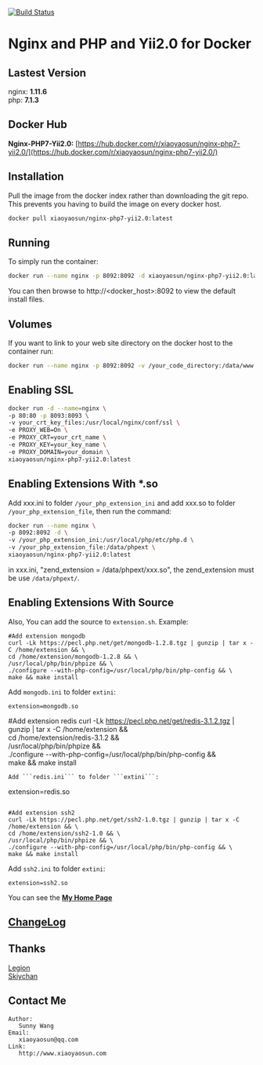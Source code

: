 [![Build Status](https://travis-ci.org/xiaoyaosun/php7-Yii2-nginx-docker.svg?branch=master)](https://travis-ci.org/xiaoyaosun/php7-Yii2-nginx-docker)

# Nginx and PHP and Yii2.0 for Docker

## Lastest Version
nginx: **1.11.6**   
php:   **7.1.3**

## Docker Hub   
**Nginx-PHP7-Yii2.0:** [https://hub.docker.com/r/xiaoyaosun/nginx-php7-yii2.0/](https://hub.docker.com/r/xiaoyaosun/nginx-php7-yii2.0/)   
   
## Installation
Pull the image from the docker index rather than downloading the git repo. This prevents you having to build the image on every docker host.
```sh
docker pull xiaoyaosun/nginx-php7-yii2.0:latest
```

## Running
To simply run the container:
```sh
docker run --name nginx -p 8092:8092 -d xiaoyaosun/nginx-php7-yii2.0:latest
```
You can then browse to http://\<docker_host\>:8092 to view the default install files.

## Volumes
If you want to link to your web site directory on the docker host to the container run:
```sh
docker run --name nginx -p 8092:8092 -v /your_code_directory:/data/www -d xiaoyaosun/nginx-php7-yii2.0:latest
```

## Enabling SSL
```sh
docker run -d --name=nginx \
-p 80:80 -p 8093:8093 \
-v your_crt_key_files:/usr/local/nginx/conf/ssl \
-e PROXY_WEB=On \
-e PROXY_CRT=your_crt_name \
-e PROXY_KEY=your_key_name \
-e PROXY_DOMAIN=your_domain \
xiaoyaosun/nginx-php7-yii2.0:latest
```

## Enabling Extensions With *.so
Add xxx.ini to folder ```/your_php_extension_ini``` and add xxx.so to folder ```/your_php_extension_file```, then run the command:   
```sh
docker run --name nginx \
-p 8092:8092 -d \
-v /your_php_extension_ini:/usr/local/php/etc/php.d \
-v /your_php_extension_file:/data/phpext \
xiaoyaosun/nginx-php7-yii2.0:latest
```
in xxx.ini, "zend_extension = /data/phpext/xxx.so", the zend_extension must be use ```/data/phpext/```.   

## Enabling Extensions With Source
Also, You can add the source to ```extension.sh```. Example:   
```
#Add extension mongodb
curl -Lk https://pecl.php.net/get/mongodb-1.2.8.tgz | gunzip | tar x -C /home/extension && \
cd /home/extension/mongodb-1.2.8 && \
/usr/local/php/bin/phpize && \
./configure --with-php-config=/usr/local/php/bin/php-config && \
make && make install
```
Add ```mongodb.ini``` to folder ```extini```:   
```
extension=mongodb.so
```

#Add extension redis
curl -Lk https://pecl.php.net/get/redis-3.1.2.tgz | gunzip | tar x -C /home/extension && \
cd /home/extension/redis-3.1.2 && \
/usr/local/php/bin/phpize && \
./configure --with-php-config=/usr/local/php/bin/php-config && \
make && make install
```
Add ```redis.ini``` to folder ```extini```:   
```
extension=redis.so
```

#Add extension ssh2
curl -Lk https://pecl.php.net/get/ssh2-1.0.tgz | gunzip | tar x -C /home/extension && \
cd /home/extension/ssh2-1.0 && \
/usr/local/php/bin/phpize && \
./configure --with-php-config=/usr/local/php/bin/php-config && \
make && make install
```
Add ```ssh2.ini``` to folder ```extini```:   
```
extension=ssh2.so
```

You can see the **[My Home Page](https://www.xiaoyaosun.com)**

## [ChangeLog](changelogs.md)

## Thanks
[Legion](https://www.dwhd.org)  
[Skiychan](https://www.skiy.net)

## Contact Me
```
Author:
   Sunny Wang
Email:
   xiaoyaosun@qq.com
Link:
   http://www.xiaoyaosun.com
```
